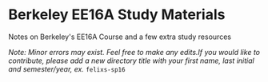 # Berkeley EE16A Study Materials

Notes on Berkeley's EE16A Course and a few extra study resources

*Note: Minor errors may exist. Feel free to make any edits.If you would like to contribute, please add a new directory title with your first name, last initial and semester/year, ex.* `felixs-sp16`
